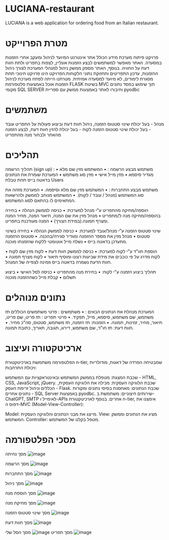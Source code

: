 # LUCIANA-restaurant
LUCIANA is a web application for ordering food from an Italian restaurant.

# מטרת הפרוייקט
פרויקט פיתוח מערכת מידע הכולל אתר אינטרנט המיועד לניהול ומעקב אחרי הזמנות במסעדה. האתר מאפשר למשתמשים לבצע הזמנות אונליין, לצפות בתפריט ולתת חוות דעת על החוויה. בנוסף, האתר מספק ממשק ניהול למנהלי המערכת לצורך ניהול ההזמנות, עדכון התפריטים ותחזוקת נתוני הלקוחות.הפרויקט הינו פרויקט חינוכי תחת מסגרת לימודים, לא מיועד למסעדה אמיתית. מטרתנו הייתה לפתח מערכת לניהול הזמנות אוכל באמצעות פלטפורמת FLASK בשיטת MVC תוך שימוש במסד נתונים מקומי SQL SERVER וחיבורו לאתר באמצעות ממשק עם ספריית pyodbc


# משתמשים
מנהל - בעל יכולת שינוי סטטוס הזמנה, ניהול חוות דעת וביצוע פעולות על התפריט
עובד - בעל יכולת שינוי סטטוס הזמנה
לקוח - בעל יכולת להזין חוות דעת, לבצע הזמנה מהאתר ולבחור מנה מהתפריט

# תהליכים
תהליך הרשמה (sign up) : 
משתמש מבצע הרשמה :
•	המשתמש מזין שם מלא
•	מגדיר סיסמא
•	מזין מייל אישי
•	מזין סוג משתמש
•	המערכת שומרת את הנתונים בדאטה בייס תחת טבלת Users

משתמש מבצע התחברות :
•	המשתמש מזין שם מלא וסיסמה.
•	המערכת מזהה את סוג המשתמש (מנהל / עובד / לקוח).
•	המשתמש מנותב לממשק ולהרשאות המתאימים לו בהתאם לסוג המשתמש.

הוספה/מחיקה מהתפריט ע"י מנהל למערכת:
•	כניסה לממשק הנהלה
•	בחירה בהוספה/מחיקה מנה ל/מתפריט
•	מנהל מזין את שם המנה, תיאור המנה, מחיר המנה ומצרף תמונה.(במידת הצורך)
•	המנה מעודכנת בתפריט.

שינוי סטטוס הזמנה ע"י מנהל/עובד למערכת:
•	כניסה לממשק הנהלה
•	בחירה בשינוי סטטוס
•	מנהל מזין את מספר ההזמנה ומגדיר סגירה/בהכנה.
•	סטטוס ההזמנה מתעדכן בדאטה בייס 
•	נשלח מייל אוטומטי ללקוח שהזמנתו מוכנה.

הוספת חוו"ד ע"י לקוח למערכת:
•	כניסה לממשק חוות דעת
•	לקוח מזין שם לקוח
•	לקוח מדרג על פי כוכבים את מידת שביעות רצונו ומוסיף תיאור
•	לקוח מצרף תמונה 
•	חוות הדעת נשמרה בדאטה בייס וזמינה לצפייה של המנהל.

תהליך ביצוע הזמנה ע"י לקוח:
•	בחירת מנה מהתפריט
•	כניסה לסל האישי
•	ביצוע תשלום
•	קבלת מייל כשההזמנה מוכנה


# נתונים מנוהלים
המערכת מנהלת את הנתונים הבאים :
•	משתמשים : פרטי משתמשים הכוללים תז משתמש, שם משתמש, סיסמא, מייל, תפקיד.
•	פרטי תפריט :  תז פריט, שם פריט, תיאור, מחיר, זמינות, תמונה.
•	הזמנות:  תז הזמנה, תז משתמש, סטטוס, סה"כ מחיר.
•	חוות דעת: תז חו"ד, שם משתמש, דירוג, תגובה, תאריך, כתובת תמונה.

# ארכיטקטורה ועיצוב
הפלטפורמה משתמשת בארכיטקטורת n-tier, שמבטיחה הפרדה של דאגות, מודולריות ויכולת התרחבות:

שכבת המצגת: מטפלת בממשק המשתמש ובאינטראקציות עם המשתמש - HTML, CSS, JavaScript, jQuery.
שכבת הלוגיקה העסקית: מכילה את הלוגיקה העסקית, הכללים וניהול זרימת העסק - Flask.
שכבת הנתונים: מאחסנת בסיסי נתונים ומקורות נתונים אחרים - SQL Server באמצעות pyodbc.
שירותים חיצוניים: משתמשת ב-ChatGPT, SMTP לאימייל ו-APIs אחרים.
בנוסף לארכיטקטורת n-tier, אימצנו את דפוס ה-MVC (Model-View-Controller):

Model: מייצג את מבני הנתונים והלוגיקה העסקית.
View: מציג את הנתונים וממשק המשתמש.
Controller: מטפל בקלט של המשתמש.


# מסכי הפלטפורמה
מסך נחיתה 
![image](https://github.com/user-attachments/assets/7f6e7098-3346-4d4e-86ee-8d58434d276f)

מסך הרשמה 
![image](https://github.com/user-attachments/assets/4b309a3e-ed2d-4fc2-8f6f-a8ef92cbba5d)

מסך התחברות 
![image](https://github.com/user-attachments/assets/4a0c9231-6744-4467-a2fd-4c88a8eea6ca)

מסך ניהול 
![image](https://github.com/user-attachments/assets/492d77c7-5f59-45ad-a033-f20fb56f46c3)

מסך הוספת מנה
![image](https://github.com/user-attachments/assets/e5b760c9-0f78-4f66-9aff-a0412fbf2622)


מסך מחיקת מנה 
![image](https://github.com/user-attachments/assets/02c6e3be-5977-4c66-b2cb-572a22a57f9b)

מסך שינוי סטטוס הזמנה
![image](https://github.com/user-attachments/assets/c61e6202-4cb4-4b34-914c-20befdba386e)

מסך חוות דעת
![image](https://github.com/user-attachments/assets/7554e440-f3da-4fb9-9836-bd72c61e5360)

מסך תפריט
![image](https://github.com/user-attachments/assets/c7adf4d5-340d-4867-9c44-22f8a8cb7828)
מסך הסל שלי
![image](https://github.com/user-attachments/assets/8c1ae72b-8392-48c8-9d2c-2dcbab792c2a)
